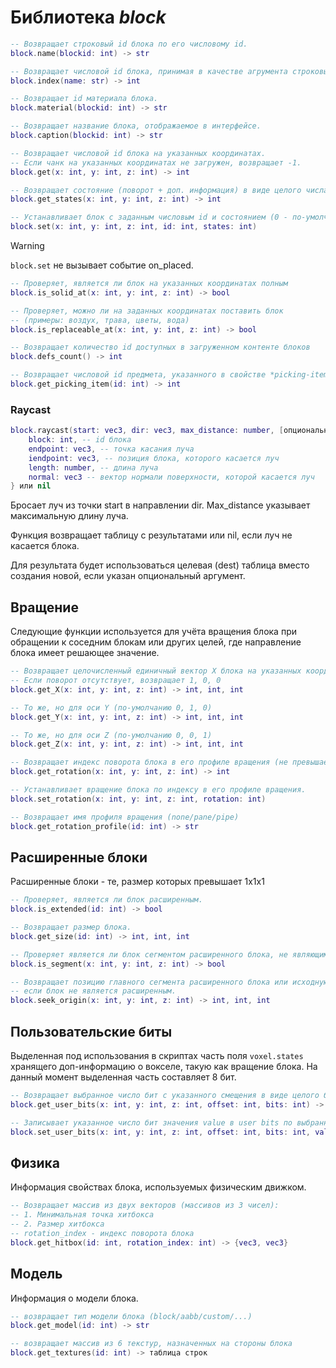 # Библиотека *block*

```lua
-- Возвращает строковый id блока по его числовому id.
block.name(blockid: int) -> str

-- Возвращает числовой id блока, принимая в качестве агрумента строковый
block.index(name: str) -> int

-- Возвращает id материала блока.
block.material(blockid: int) -> str

-- Возвращает название блока, отображаемое в интерфейсе.
block.caption(blockid: int) -> str

-- Возвращает числовой id блока на указанных координатах.
-- Если чанк на указанных координатах не загружен, возвращает -1.
block.get(x: int, y: int, z: int) -> int

-- Возвращает состояние (поворот + доп. информация) в виде целого числа
block.get_states(x: int, y: int, z: int) -> int

-- Устанавливает блок с заданным числовым id и состоянием (0 - по-умолчанию) на заданных координатах.
block.set(x: int, y: int, z: int, id: int, states: int)
```

> [!WARNING]
> `block.set` не вызывает событие on_placed.

```lua
-- Проверяет, является ли блок на указанных координатах полным
block.is_solid_at(x: int, y: int, z: int) -> bool

-- Проверяет, можно ли на заданных координатах поставить блок 
-- (примеры: воздух, трава, цветы, вода)
block.is_replaceable_at(x: int, y: int, z: int) -> bool

-- Возвращает количество id доступных в загруженном контенте блоков
block.defs_count() -> int

-- Возвращает числовой id предмета, указанного в свойстве *picking-item*.
block.get_picking_item(id: int) -> int
```

### Raycast

```lua
block.raycast(start: vec3, dir: vec3, max_distance: number, [опционально] dest: table) -> {
    block: int, -- id блока
    endpoint: vec3, -- точка касания луча
    iendpoint: vec3, -- позиция блока, которого касается луч
    length: number, -- длина луча
    normal: vec3 -- вектор нормали поверхности, которой касается луч
} или nil
```

Бросает луч из точки start в направлении dir. Max_distance указывает максимальную длину луча.

Функция возвращает таблицу с результатами или nil, если луч не касается блока.

Для результата будет использоваться целевая (dest) таблица вместо создания новой, если указан опциональный аргумент.

## Вращение

Следующие функции используется для учёта вращения блока при обращении к соседним блокам или других целей, где направление блока имеет решающее значение.


```lua
-- Возвращает целочисленный единичный вектор X блока на указанных координатах с учётом его вращения (три целых числа).
-- Если поворот отсутствует, возвращает 1, 0, 0
block.get_X(x: int, y: int, z: int) -> int, int, int

-- То же, но для оси Y (по-умолчанию 0, 1, 0)
block.get_Y(x: int, y: int, z: int) -> int, int, int

-- То же, но для оси Z (по-умолчанию 0, 0, 1)
block.get_Z(x: int, y: int, z: int) -> int, int, int

-- Возвращает индекс поворота блока в его профиле вращения (не превышает 7).
block.get_rotation(x: int, y: int, z: int) -> int

-- Устанавливает вращение блока по индексу в его профиле вращения.
block.set_rotation(x: int, y: int, z: int, rotation: int)

-- Возвращает имя профиля вращения (none/pane/pipe)
block.get_rotation_profile(id: int) -> str
```

## Расширенные блоки

Расширенные блоки - те, размер которых превышает 1x1x1

```lua
-- Проверяет, является ли блок расширенным.
block.is_extended(id: int) -> bool

-- Возвращает размер блока.
block.get_size(id: int) -> int, int, int

-- Проверяет является ли блок сегментом расширенного блока, не являющимся главным.
block.is_segment(x: int, y: int, z: int) -> bool

-- Возвращает позицию главного сегмента расширенного блока или исходную позицию,
-- если блок не является расширенным.
block.seek_origin(x: int, y: int, z: int) -> int, int, int
```

## Пользовательские биты

Выделенная под использования в скриптах часть поля `voxel.states` хранящего доп-информацию о вокселе, такую как вращение блока. На данный момент выделенная часть составляет 8 бит.

```lua
-- Возвращает выбранное число бит с указанного смещения в виде целого беззнакового числа
block.get_user_bits(x: int, y: int, z: int, offset: int, bits: int) -> int

-- Записывает указанное число бит значения value в user bits по выбранному смещению
block.set_user_bits(x: int, y: int, z: int, offset: int, bits: int, value: int) -> int
```


## Физика

Информация свойствах блока, используемых физическим движком.

```lua
-- Возвращает массив из двух векторов (массивов из 3 чисел):
-- 1. Минимальная точка хитбокса
-- 2. Размер хитбокса
-- rotation_index - индекс поворота блока
block.get_hitbox(id: int, rotation_index: int) -> {vec3, vec3}
```

## Модель

Информация о модели блока.

```lua
-- возвращает тип модели блока (block/aabb/custom/...)
block.get_model(id: int) -> str

-- возвращает массив из 6 текстур, назначенных на стороны блока
block.get_textures(id: int) -> таблица строк
```

